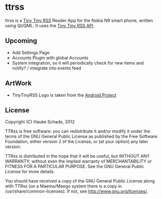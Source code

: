 ttrss
==========

ttrss is a [Tiny Tiny RSS](http://tt-rss.org) Reader App for the
Nokia N9 smart phone, written using Qt/QML.
It uses the [Tiny Tiny RSS API](http://tt-rss.org/redmine/projects/tt-rss/wiki/JsonApiReference).

Upcoming
----------
- Add Settings Page
- Accounts Plugin with global Accounts
- System Integration, so it will periodically check for new items and notify? / integrate into events feed

ArtWork
----------
* TinyTinyRSS Logo is taken from the [Android Project](http://tt-rss.org/redmine/projects/tt-rss-android/wiki/)

License
----------
Copyright (C) Hauke Schade, 2012

TTRss is free software: you can redistribute it and/or modify it
under the terms of the GNU General Public License as published
by the Free Software Foundation, either version 2 of the License, or
(at your option) any later version.

TTRss is distributed in the hope that it will be useful, but
WITHOUT ANY WARRANTY; without even the implied warranty of  MERCHANTABILITY
or FITNESS FOR A PARTICULAR PURPOSE. See the GNU General Public
License for more details.

You should have received a copy of the GNU General Public License
along with TTRss (on a Maemo/Meego system there is a copy in 
/usr/share/common-licenses). If not, see http://www.gnu.org/licenses/.
